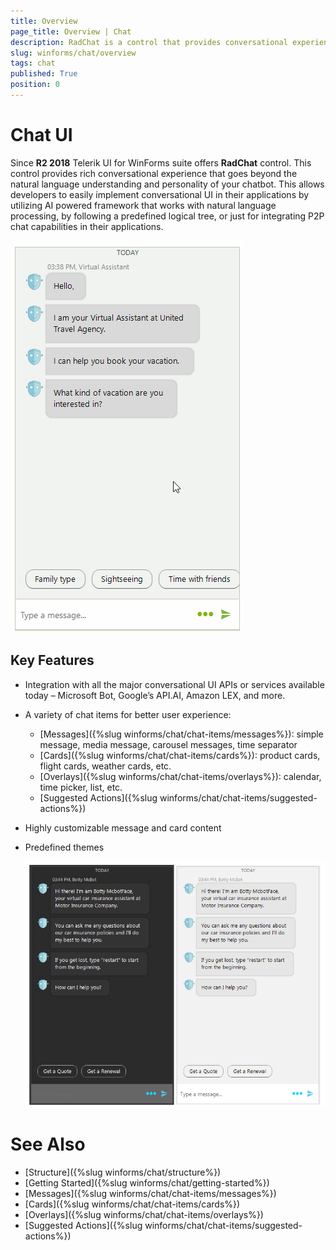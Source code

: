 ```yaml
---
title: Overview
page_title: Overview | Chat
description: RadChat is a control that provides conversational experience
slug: winforms/chat/overview 
tags: chat
published: True
position: 0 
---
```


# Chat UI

Since **R2 2018** Telerik UI for WinForms suite offers **RadChat** control. This control provides rich conversational experience that goes beyond the natural language understanding and personality of your chatbot. This allows developers to easily implement conversational UI in their applications by utilizing AI powered framework that works with natural language processing, by following a predefined logical tree, or just for integrating P2P chat capabilities in their applications. 

![winforms/chat-overview 001](images/chat-overview001.gif) 

## Key Features

- Integration with all the major conversational UI APIs or services available today – Microsoft Bot, Google’s API.AI, Amazon LEX, and more. 
- A variety of chat items for better user experience:
	* [Messages]({%slug winforms/chat/chat-items/messages%}): simple message, media message, carousel messages, time separator
	* [Cards]({%slug winforms/chat/chat-items/cards%}): product cards, flight cards, weather cards, etc.
	* [Overlays]({%slug winforms/chat/chat-items/overlays%}): calendar, time picker, list, etc.
	* [Suggested Actions]({%slug winforms/chat/chat-items/suggested-actions%})
- Highly customizable message and card content
- Predefined themes

	![winforms/chat-overview 006](images/chat-overview006.png) 	

# See Also

* [Structure]({%slug winforms/chat/structure%})
* [Getting Started]({%slug winforms/chat/getting-started%})
* [Messages]({%slug winforms/chat/chat-items/messages%})
* [Cards]({%slug winforms/chat/chat-items/cards%})
* [Overlays]({%slug winforms/chat/chat-items/overlays%})
* [Suggested Actions]({%slug winforms/chat/chat-items/suggested-actions%})
 
        
